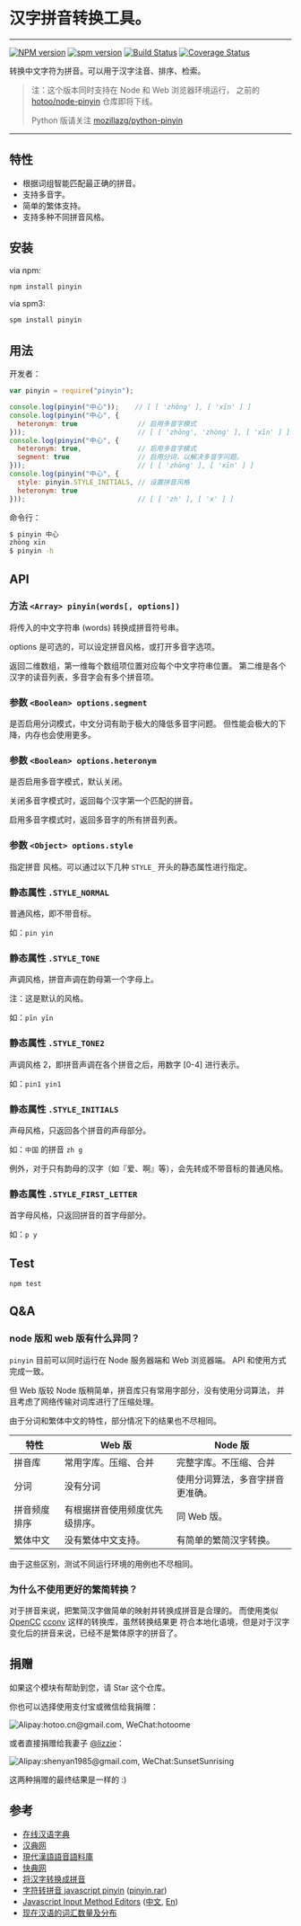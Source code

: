 # 汉字拼音转换工具。

---

[![NPM version][npm-badge]][npm-url]
[![spm version][spm-badge]][spm-url]
[![Build Status][travis-badge]][travis-url]
[![Coverage Status][coveralls-badge]][coveralls-url]

[npm-badge]: https://img.shields.io/npm/v/pinyin.svg?style=flat
[npm-url]: https://www.npmjs.com/package/pinyin
[spm-badge]: http://spmjs.io/badge/pinyin
[spm-url]: http://spmjs.io/package/pinyin
[travis-badge]: https://travis-ci.org/hotoo/pinyin.svg
[travis-url]: https://travis-ci.org/hotoo/pinyin
[coveralls-badge]: https://coveralls.io/repos/hotoo/pinyin/badge.svg?branch=master
[coveralls-url]: https://coveralls.io/r/hotoo/pinyin

转换中文字符为拼音。可以用于汉字注音、排序、检索。

> 注：这个版本同时支持在 Node 和 Web 浏览器环境运行，
> 之前的 [hotoo/node-pinyin](https://github.com/hotoo/node-pinyin) 仓库即将下线。
>
> Python 版请关注 [mozillazg/python-pinyin](https://github.com/mozillazg/python-pinyin)

---

## 特性

* 根据词组智能匹配最正确的拼音。
* 支持多音字。
* 简单的繁体支持。
* 支持多种不同拼音风格。

## 安装

via npm:

```bash
npm install pinyin
```

via spm3:

```bash
spm install pinyin
```

## 用法

开发者：

```js
var pinyin = require("pinyin");

console.log(pinyin("中心"));    // [ [ 'zhōng' ], [ 'xīn' ] ]
console.log(pinyin("中心", {
  heteronym: true               // 启用多音字模式
}));                            // [ [ 'zhōng', 'zhòng' ], [ 'xīn' ] ]
console.log(pinyin("中心", {
  heteronym: true,              // 启用多音字模式
  segment: true                 // 启用分词，以解决多音字问题。
}));                            // [ [ 'zhōng' ], [ 'xīn' ] ]
console.log(pinyin("中心", {
  style: pinyin.STYLE_INITIALS, // 设置拼音风格
  heteronym: true
}));                            // [ [ 'zh' ], [ 'x' ] ]
```

命令行：

```bash
$ pinyin 中心
zhōng xīn
$ pinyin -h
```

## API

### 方法 `<Array> pinyin(words[, options])`

将传入的中文字符串 (words) 转换成拼音符号串。

options 是可选的，可以设定拼音风格，或打开多音字选项。

返回二维数组，第一维每个数组项位置对应每个中文字符串位置。
第二维是各个汉字的读音列表，多音字会有多个拼音项。

### 参数 `<Boolean> options.segment`

是否启用分词模式，中文分词有助于极大的降低多音字问题。
但性能会极大的下降，内存也会使用更多。

### 参数 `<Boolean> options.heteronym`

是否启用多音字模式，默认关闭。

关闭多音字模式时，返回每个汉字第一个匹配的拼音。

启用多音字模式时，返回多音字的所有拼音列表。

### 参数 `<Object> options.style`

指定拼音 风格。可以通过以下几种 `STYLE_` 开头的静态属性进行指定。

### 静态属性 `.STYLE_NORMAL`

普通风格，即不带音标。

如：`pin yin`

### 静态属性 `.STYLE_TONE`

声调风格，拼音声调在韵母第一个字母上。

注：这是默认的风格。

如：`pīn yīn`

### 静态属性 `.STYLE_TONE2`

声调风格 2，即拼音声调在各个拼音之后，用数字 [0-4] 进行表示。

如：`pin1 yin1`

### 静态属性 `.STYLE_INITIALS`

声母风格，只返回各个拼音的声母部分。

如：`中国` 的拼音 `zh g`

例外，对于只有韵母的汉字（如『爱、啊』等），会先转成不带音标的普通风格。

### 静态属性 `.STYLE_FIRST_LETTER`

首字母风格，只返回拼音的首字母部分。

如：`p y`


## Test

```
npm test
```

## Q&A

### node 版和 web 版有什么异同？

`pinyin` 目前可以同时运行在 Node 服务器端和 Web 浏览器端。
API 和使用方式完成一致。

但 Web 版较 Node 版稍简单，拼音库只有常用字部分，没有使用分词算法，
并且考虑了网络传输对词库进行了压缩处理。

由于分词和繁体中文的特性，部分情况下的结果也不尽相同。

| 特性         | Web 版                          | Node 版                           |
|--------------|--------------------------------|----------------------------------|
| 拼音库       | 常用字库。压缩、合并           | 完整字库。不压缩、合并           |
| 分词         | 没有分词                       | 使用分词算法，多音字拼音更准确。 |
| 拼音频度排序 | 有根据拼音使用频度优先级排序。 | 同 Web 版。                       |
| 繁体中文     | 没有繁体中文支持。             | 有简单的繁简汉字转换。           |

由于这些区别，测试不同运行环境的用例也不尽相同。

### 为什么不使用更好的繁简转换？

对于拼音来说，把繁简汉字做简单的映射并转换成拼音是合理的。
而使用类似 [OpenCC](https://github.com/BYVoid/OpenCC)
[cconv](https://code.google.com/p/cconv/) 这样的转换库，虽然转换结果更
符合本地化语境，但是对于汉字变化后的拼音来说，已经不是繁体原字的拼音了。

## 捐赠

如果这个模块有帮助到您，请 Star 这个仓库。

你也可以选择使用支付宝或微信给我捐赠：

![Alipay:hotoo.cn@gmail.com, WeChat:hotoome](http://hotoo.me/images/donate-hotoo.png)

或者直接捐赠给我妻子 [@lizzie](https://github.com/lizzie)：

![Alipay:shenyan1985@gmail.com, WeChat:SunsetSunrising](http://hotoo.me/images/donate-lizzie.png)

这两种捐赠的最终结果是一样的 :)

## 参考

* [在线汉语字典](http://zi.artx.cn/zi/)
* [汉典网](http://www.zdic.net/)
* [現代漢語語音語料庫](http://mmc.sinica.edu.tw/intro_c_01.html)
* [快典网](http://py.kdd.cc/)
* [将汉字转换成拼音](https://code.google.com/p/chinese-character-2-pinyin/)
* [字符转拼音 javascript pinyin](http://www.cnblogs.com/jinweijie/archive/2008/02/03/1063289.html)
  ([pinyin.rar](http://cid-80b2ed83de3c7c17.skydrive.live.com/self.aspx/Code/pinyin.rar))
* [Javascript Input Method Editors](http://jsime.sourceforge.net/) ([中文](http://leen.name/ime/pinyin.html), [En](http://leen.name/ime/english.html))
* [现在汉语的词汇数量及分布](http://blog.cathayan.org/item/1593)
